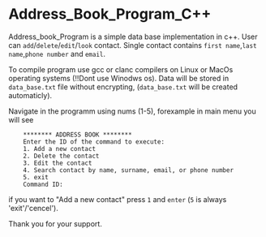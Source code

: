 # Address_Book_Program_C++
Address_book_Program is a simple data base implementation in c++. User can `add`/`delete`/`edit`/`look` contact.
Single contact contains `first name`,`last name`,`phone number` and `email`.

To compile program use gcc or clanc compilers on Linux or MacOs operating systems (!!Dont use Winodws os).
Data will be stored in `data_base.txt` file without encrypting, (`data_base.txt` will be created automaticly).

Navigate in the programm using nums (1-5), forexample in main menu you will see 

        ******** ADDRESS BOOK ********
        Enter the ID of the command to execute:
        1. Add a new contact
        2. Delete the contact
        3. Edit the contact
        4. Search contact by name, surname, email, or phone number
        5. exit
        Command ID:
if you want to "Add a new contact" press `1` and `enter`  (`5` is always 'exit'/'cencel').

Thank you for your support.
